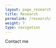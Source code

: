 ```yaml
---
layout: page_research
title: Research
permalink: /research/
weight: 7
type: navigation
---
```

Contact me
